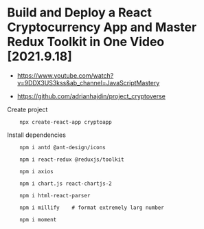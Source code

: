 # Build and Deploy a React Cryptocurrency App and Master Redux Toolkit in One Video [2021.9.18]

- https://www.youtube.com/watch?v=9DDX3US3kss&ab_channel=JavaScriptMastery

- https://github.com/adrianhajdin/project_cryptoverse


Create project
```
    npx create-react-app cryptoapp
```

Install dependencies
```
    npm i antd @ant-design/icons

    npm i react-redux @reduxjs/toolkit

    npm i axios

    npm i chart.js react-chartjs-2

    npm i html-react-parser

    npm i millify    # format extremely larg number

    npm i moment

```  